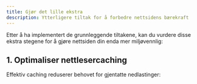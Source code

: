 ```yaml
---
title: Gjør det lille ekstra
description: Ytterligere tiltak for å forbedre nettsidens bærekraft
---
```


Etter å ha implementert de grunnleggende tiltakene, kan du vurdere disse ekstra stegene for å gjøre nettsiden din enda mer miljøvennlig:

## 1. Optimaliser nettlesercaching

Effektiv caching reduserer behovet for gjentatte nedlastinger:
